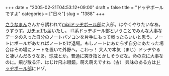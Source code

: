 +++
date = "2005-02-21T04:53:12+09:00"
draft = false
title = "ドッヂボールですよ"
categories = ["日々"]
slug = "1388"
+++

<a href="http://vgzh.dtdns.net/mt/index.html" target="_blank">さうなまん</a>さんから誘われて<a href="http://mixi.jp/view_community.pl?id=96496" target="_blank">mixiドッヂボール部</a>に入部。はやくやりたいなあ。うずうず。<a href="http://shop.fujitvkids.co.jp/kids/event/special/gacha-t.asp" target="_blank">ガチャT</a>も届いたし。
IT系ドッヂボール部ということでみんな大事なデータの入った自分のノートパソコンを片手にもって戦ったらいいと思う。ノートにボールがあたればノートだけ退場。もしノートにあたらず自分にあたった場合はその場にノートを置いて外野へ。こわっ！
大人で本気（まじ）ドッヂやると凄いんだろうなあ。球威とか。普通に突き指とかしそうだな。命の次に大事なのに。飛び散る汗、はじけ飛ぶ眼鏡。萌え萌えですね（古）
興味のある方は<a href="http://mixi.jp/view_community.pl?id=96496" target="_blank">ドッヂボール部</a>にドゾ。
